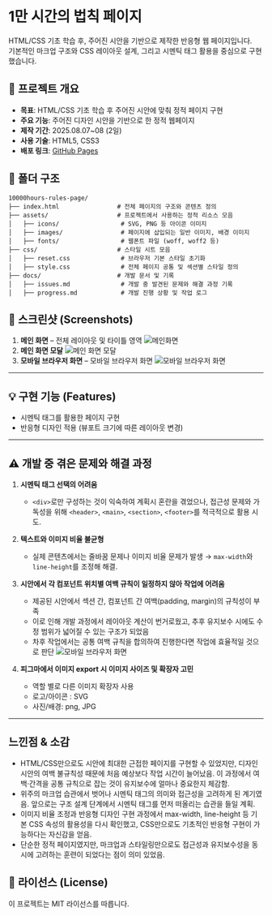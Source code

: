 # 1만 시간의 법칙 페이지

HTML/CSS 기초 학습 후, 주어진 시안을 기반으로 제작한 반응형 웹 페이지입니다.  
기본적인 마크업 구조와 CSS 레이아웃 설계, 그리고 시멘틱 태그 활용을 중심으로 구현했습니다.

## 📌 프로젝트 개요
- **목표**: HTML/CSS 기초 학습 후 주어진 시안에 맞춰 정적 페이지 구현
- **주요 기능**: 주어진 디자인 시안을 기반으로 한 정적 웹페이지
- **제작 기간**: 2025.08.07~08 (2일)
- **사용 기술**: HTML5, CSS3
- **배포 링크**: [GitHub Pages](https://kyuhokim11.github.io/10000hours-rules-page/)


## 📂 폴더 구조
```
10000hours-rules-page/
├── index.html                # 전체 페이지의 구조와 콘텐츠 정의
├── assets/                   # 프로젝트에서 사용하는 정적 리소스 모음
│   ├── icons/                 # SVG, PNG 등 아이콘 이미지
│   ├── images/                # 페이지에 삽입되는 일반 이미지, 배경 이미지
│   ├── fonts/                 # 웹폰트 파일 (woff, woff2 등)
├── css/                      # 스타일 시트 모음
│   ├── reset.css              # 브라우저 기본 스타일 초기화
│   ├── style.css              # 전체 페이지 공통 및 섹션별 스타일 정의
├── docs/                     # 개발 문서 및 기록
│   ├── issues.md              # 개발 중 발견된 문제와 해결 과정 기록
│   ├── progress.md            # 개발 진행 상황 및 작업 로그
```
## 📸 스크린샷 (Screenshots)
1. **메인 화면** – 전체 레이아웃 및 타이틀 영역
![메인화면](https://kyuhokim11.github.io/10000hours-rules-page/assets/images/full-page.png)  
2. **메인 화면 모달** 
![메인 화면 모달](https://kyuhokim11.github.io/10000hours-rules-page/assets/images/full-page-modal.png) 
3. **모바일 브라우저 화면** – 모바일 브라우저 화면
![모바일 브라우저 화면](https://kyuhokim11.github.io/10000hours-rules-page/assets/images/full-page-mobile.png) 

---

## 💡 구현 기능 (Features)
- 시멘틱 태그를 활용한 페이지 구현
- 반응형 디자인 적용 (뷰포트 크기에 따른 레이아웃 변경)

---

## ⚠ 개발 중 겪은 문제와 해결 과정
1. **시멘틱 태그 선택의 어려움**  
   - `<div>`로만 구성하는 것이 익숙하여 계획시 혼란을 겪었으나, 접근성 문제와 가독성을 위해 `<header>`, `<main>`, `<section>`, `<footer>`를 적극적으로 활용 시도.
   
2. **텍스트와 이미지 비율 불균형**  
   - 실제 콘텐츠에서는 줄바꿈 문제나 이미지 비율 문제가 발생 → `max-width`와 `line-height`를 조정해 해결.

3. **시안에서 각 컴포넌트 위치별 여백 규칙이 일정하지 않아 작업에 어려움**  
   - 제공된 시안에서 섹션 간, 컴포넌트 간 여백(padding, margin)의 규칙성이 부족
   - 이로 인해 개발 과정에서 레이아웃 계산이 번거로웠고, 추후 유지보수 시에도 수정 범위가 넓어질 수 있는 구조가 되었음
   - 차후 작업에서는 공통 여백 규칙을 합의하여 진행한다면 작업에 효율적일 것으로 판단
![모바일 브라우저 화면](https://kyuhokim11.github.io/10000hours-rules-page/assets/images/padding-problem.png) 

4. **피그마에서 이미지 export 시 이미지 사이즈 및 확장자 고민**
   - 역할 별로 다른 이미지 확장자 사용
   - 로고/아이콘 : SVG
   - 사진/배경: png, JPG
---

## 느낀점 & 소감
- HTML/CSS만으로도 시안에 최대한 근접한 페이지를 구현할 수 있었지만, 디자인 시안의 여백 불규칙성 때문에 처음 예상보다 작업 시간이 늘어났음. 이 과정에서 여백·간격을 공통 규칙으로 잡는 것이 유지보수에 얼마나 중요한지 체감함.
- <div> 위주의 마크업 습관에서 벗어나 시멘틱 태그의 의미와 접근성을 고려하게 된 계기였음. 앞으로는 구조 설계 단계에서 시멘틱 태그를 먼저 떠올리는 습관을 들일 계획.
- 이미지 비율 조정과 반응형 디자인 구현 과정에서 max-width, line-height 등 기본 CSS 속성의 활용성을 다시 확인했고, CSS만으로도 기초적인 반응형 구현이 가능하다는 자신감을 얻음.
- 단순한 정적 페이지였지만, 마크업과 스타일링만으로도 접근성과 유지보수성을 동시에 고려하는 훈련이 되었다는 점이 의미 있었음.

## 📜 라이선스 (License)
이 프로젝트는 MIT 라이선스를 따릅니다.